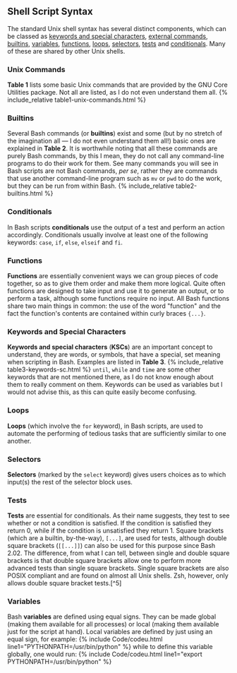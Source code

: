 ## Shell Script Syntax
The standard Unix shell syntax has several distinct components, which can be classed as [keywords and special characters](#keywords-and-special-characters), [external commands](#unix-commands), [builtins](#builtins), [variables](#variables), [functions](#functions), [loops](#loops), [selectors](#selectors), [tests](#tests) and [conditionals](#conditionals). Many of these are shared by other Unix shells.

### Unix Commands
**Table 1** lists some basic Unix commands that are provided by the GNU Core Utilities package. Not all are listed, as I do not even understand them all.
{% include_relative table1-unix-commands.html %}
<br/>

### Builtins
Several Bash commands (or **builtins**) exist and some (but by no stretch of the imagination all &mdash; I do not even understand them all!) basic ones are explained in **Table 2**. It is worthwhile noting that all these commands are purely Bash commands, by this I mean, they do not call any command-line programs to do their work for them. See many commands you will see in Bash scripts are not Bash commands, *per se*, rather they are commands that use another command-line program such as `mv` or `pwd` to do the work, but they can be run from within Bash.
{% include_relative table2-builtins.html %}
<br/>
### Conditionals
In Bash scripts **conditionals** use the output of a test and perform an action accordingly. Conditionals usually involve at least one of the following keywords: `case`, `if`, `else`, `elseif` and `fi`.

### Functions
**Functions** are essentially convenient ways we can group pieces of code together, so as to give them order and make them more logical. Quite often functions are designed to take input and use it to generate an output, or to perform a task, although some functions require no input. All Bash functions share two main things in common: the use of the word "function" and the fact the function's contents are contained within curly braces `{...}`.

### Keywords and Special Characters
**Keywords and special characters** (**KSCs**) are an important concept to understand, they are words, or symbols, that have a special, set meaning when scripting in Bash. Examples are listed in **Table 3**.
{% include_relative table3-keywords-sc.html %}
`until`, `while` and `time` are some other keywords that are not mentioned there, as I do not know enough about them to really comment on them. Keywords can be used as variables but I would not advise this, as this can quite easily become confusing.

### Loops
**Loops** (which involve the `for` keyword), in Bash scripts, are used to automate the performing of tedious tasks that are sufficiently similar to one another.

### Selectors
**Selectors** (marked by the `select` keyword) gives users choices as to which input(s) the rest of the selector block uses.

### Tests
**Tests** are essential for conditionals. As their name suggests, they test to see whether or not a condition is satisfied. If the condition is satisfied they return 0, while if the condition is unsatisfied they return 1. Square brackets (which are a builtin, by-the-way), `[...]`, are used for tests, although double square brackets (`[[...]]`) can also be used for this purpose since Bash 2.02. The difference, from what I can tell, between single and double square brackets is that double square brackets allow one to perform more advanced tests than single square brackets. Single square brackets are also POSIX compliant and are found on almost all Unix shells. Zsh, however, only allows double square bracket tests.[^5]

### Variables
Bash **variables** are defined using equal signs. They can be made global (making them available for all processes) or local (making them available just for the script at hand). Local variables are defined by just using an equal sign, for example:
{% include Code/codeu.html line1="PYTHONPATH=/usr/bin/python" %}
while to define this variable globally, one would run:
{% include Code/codeu.html line1="export PYTHONPATH=/usr/bin/python" %}
